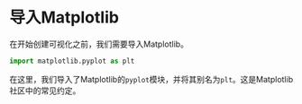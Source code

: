 # 导入Matplotlib

在开始创建可视化之前，我们需要导入Matplotlib。

```python
import matplotlib.pyplot as plt
```

在这里，我们导入了Matplotlib的`pyplot`模块，并将其别名为`plt`。这是Matplotlib社区中的常见约定。
